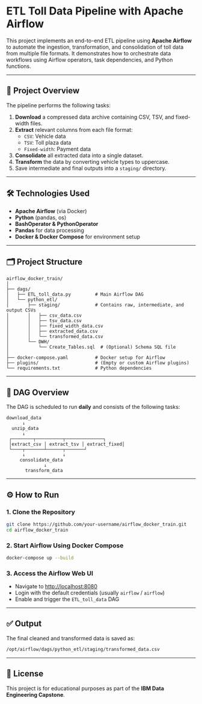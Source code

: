 # ETL Toll Data Pipeline with Apache Airflow

This project implements an end-to-end ETL pipeline using **Apache Airflow** to automate the ingestion, transformation, and consolidation of toll data from multiple file formats. It demonstrates how to orchestrate data workflows using Airflow operators, task dependencies, and Python functions.

---

## 🚀 Project Overview

The pipeline performs the following tasks:

1. **Download** a compressed data archive containing CSV, TSV, and fixed-width files.
2. **Extract** relevant columns from each file format:
   - `CSV`: Vehicle data
   - `TSV`: Toll plaza data
   - `Fixed-width`: Payment data
3. **Consolidate** all extracted data into a single dataset.
4. **Transform** the data by converting vehicle types to uppercase.
5. Save intermediate and final outputs into a `staging/` directory.

---

## 🛠️ Technologies Used

- **Apache Airflow** (via Docker)
- **Python** (pandas, os)
- **BashOperator & PythonOperator**
- **Pandas** for data processing
- **Docker & Docker Compose** for environment setup

---

## 🗂️ Project Structure

```
airflow_docker_train/
│
├── dags/
│   ├── ETL_toll_data.py         # Main Airflow DAG
│   └── python_etl/
│       ├── staging/             # Contains raw, intermediate, and output CSVs
│       │   ├── csv_data.csv
│       │   ├── tsv_data.csv
│       │   ├── fixed_width_data.csv
│       │   ├── extracted_data.csv
│       │   └── transformed_data.csv
│       └── DWH/
│           └── Create_Tables.sql  # (Optional) Schema SQL file
│
├── docker-compose.yaml          # Docker setup for Airflow
├── plugins/                     # (Empty or custom Airflow plugins)
└── requirements.txt             # Python dependencies
```

---

## 📅 DAG Overview

The DAG is scheduled to run **daily** and consists of the following tasks:

```
download_data
      ↓
  unzip_data
      ↓
 ┌────────┬──────────┬──────────────┐
 │extract_csv │ extract_tsv │ extract_fixed│
 └────┬───────┴──────┬───────┘
      ↓              ↓
     consolidate_data
              ↓
       transform_data
```

---

## ⚙️ How to Run

### 1. Clone the Repository

```bash
git clone https://github.com/your-username/airflow_docker_train.git
cd airflow_docker_train
```

### 2. Start Airflow Using Docker Compose

```bash
docker-compose up --build
```

### 3. Access the Airflow Web UI

- Navigate to [http://localhost:8080](http://localhost:8080)
- Login with the default credentials (usually `airflow` / `airflow`)
- Enable and trigger the `ETL_toll_data` DAG

---

## ✅ Output

The final cleaned and transformed data is saved as:

```bash
/opt/airflow/dags/python_etl/staging/transformed_data.csv
```

---


## 📝 License

This project is for educational purposes as part of the **IBM Data Engineering Capstone**.
